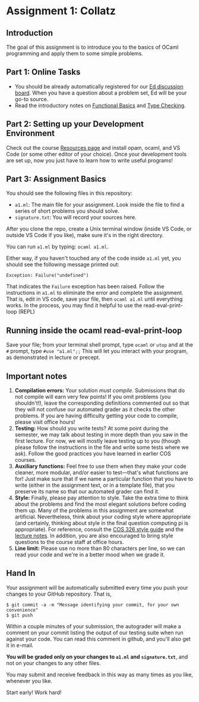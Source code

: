 # Assignment 1: Collatz

## Introduction

The goal of this assignment is to introduce you to the basics of OCaml
programming and apply them to some simple problems.

## Part 1: Online Tasks

- You should be already automatically registered for our [Ed discussion board](https://edstem.org/us/courses/25177).
    When you have a question about a problem set, Ed will be your go-to source.
- Read the introductory notes on
    [Functional Basics](https://www.cs.princeton.edu/courses/archive/fall22/cos326/notes/basics.php)
    and
    [Type Checking](https://www.cs.princeton.edu/courses/archive/fall22/cos326/notes/type-check.php).

## Part 2: Setting up your Development Environment

Check out the course 
[Resources page](https://www.cs.princeton.edu/courses/archive/fall22/cos326/resources.php) and 
install opam, ocaml, and VS Code (or some other editor of your
choice).  Once your development tools are set up, now you just have to
learn how to write useful programs!

## Part 3: Assignment Basics

You should see the following files in this repository:
- `a1.ml`: The main file for your assignment. Look inside the file to find a
    series of short problems you should solve.
- `signature.txt`: You will record your sources here.

After you clone the repo, create a Unix terminal window (inside VS Code, or outside VS Code if you like), make sure it's in the right directory.

You can run `a1.ml` by typing:  `ocaml a1.ml`.

Either way, if you haven't touched any of the code inside `a1.ml` yet, you should see the
following message printed out:
```
Exception: Failure("undefined")
```

That indicates the `Failure` exception has been raised. Follow the instructions
in `a1.ml` to eliminate the error and complete the assignment.  That is, edit in VS code, save your file, then `ocaml a1.ml` until everything works.  In the process, you may find it helpful to use the read-eval-print-loop (REPL)

## Running inside the ocaml read-eval-print-loop

Save your file; from your terminal shell prompt, type `ocaml` or `utop` and at the `#` prompt, type `#use "a1.ml";;`  This will let you interact with your program, as demonstrated in lecture or precept.

## Important notes

1. **Compilation errors:** Your solution *must compile*. Submissions that do not
    compile will earn very few points! If you omit problems (you shouldn't!),
    leave the corresponding definitions commented out so that they will not
    confuse our automated grader as it checks the other problems. If you are
    having difficulty getting your code to compile, please visit office hours!
2. **Testing:** How should you write tests? At some point during the semester,
    we may talk about testing in more depth than you saw in the first lecture.
    For now, we will mostly leave testing up to you (though please follow the
    instructions in the file and write some tests where we ask). Follow the good
    practices you have learned in earlier COS courses.
3. **Auxiliary functions:** Feel free to use them when they make your code
    cleaner, more modular, and/or easier to test&mdash;that's what functions are
    for! Just make sure that if we name a particular function that you have to
    write (either in the assignment text, or in a template file), that you
    preserve its name so that our automated grader can find it.
4. **Style:** Finally, please pay attention to style. Take the extra time to
    think about the problems and find the most elegant solutions before coding
    them up. Many of the problems in this assignment are somewhat artificial.
    Nevertheless, think about your coding style where appropriate (and
    certainly, thinking about style in the final question computing pi is
    appropriate). For reference, consult the
    [COS 326 style guide](https://www.cs.princeton.edu/courses/archive/fall22/cos326/style.php)
    and the
    [lecture notes](https://www.cs.princeton.edu/courses/archive/fall22/cos326/schedule.php).
    In addition, you are also encouraged to bring style questions to the course
    staff at office hours.
5. **Line limit:** Please use no more than 80 characters per line, so
    we can read your code and we're in a better mood when we grade it.

## Hand In

Your assignment will be automatically submitted every time you push your changes
to your GitHub repository. That is,

```
$ git commit -a -m "Message identifying your commit, for your own convenience"
$ git push
```

Within a couple minutes of your submission, the autograder will make a
comment on your commit listing the output of our testing suite when
run against your code. You can read this comment in github, and you'll
also get it in e-mail.

**You will be graded only on your
changes to `a1.ml` and `signature.txt`**, 
and not on your changes to any other files.

You may submit and receive feedback in this way as many times as you like,
whenever you like.

Start early! Work hard!
